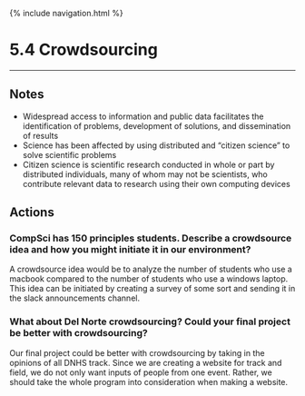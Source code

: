 {% include navigation.html %}

# 5.4 Crowdsourcing
--------

## Notes
* Widespread access to information and public data facilitates the identification of problems, development of solutions, and dissemination of results
* Science has been affected by using distributed and “citizen science” to solve scientific problems
* Citizen science is scientific research conducted in whole or part by distributed individuals, many of whom may not be scientists, who contribute relevant data to research using their own computing devices



## Actions
### CompSci has 150 principles students. Describe a crowdsource idea and how you might initiate it in our environment?
A crowdsource idea would be to analyze the number of students who use a macbook compared to the number of students who use a windows laptop. This idea can be initiated by creating a survey of some sort and sending it in the slack announcements channel.

### What about Del Norte crowdsourcing? Could your final project be better with crowdsourcing?
Our final project could be better with crowdsourcing by taking in the opinions of all DNHS track. Since we are creating a website for track and field, we do not only want inputs of people from one event. Rather, we should take the whole program into consideration when making a website.

